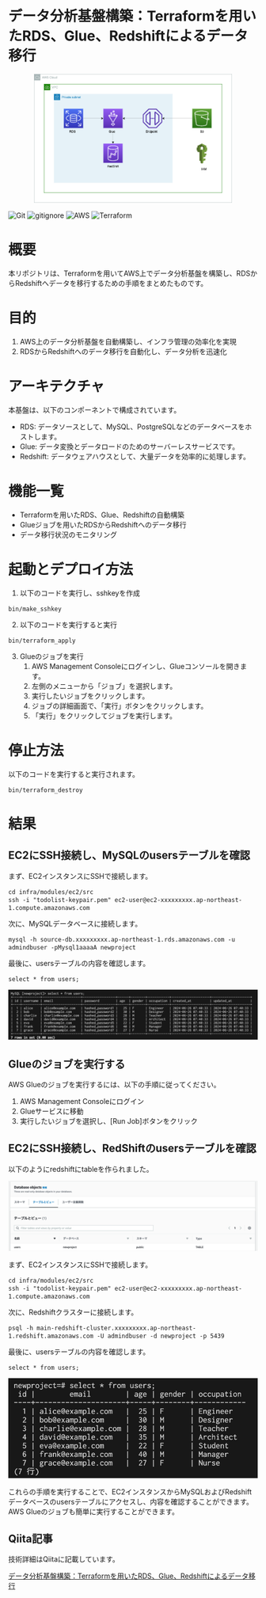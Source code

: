 # データ分析基盤構築：Terraformを用いたRDS、Glue、Redshiftによるデータ移行

<p align="center">
  <img src="sources/aws.png" alt="animated" width="400">
</p>

![Git](https://img.shields.io/badge/GIT-E44C30?logo=git&logoColor=white)
![gitignore](https://img.shields.io/badge/gitignore%20io-204ECF?logo=gitignoredotio&logoColor=white)
![AWS](https://img.shields.io/badge/AWS-%23FF9900.svg?logo=amazon-aws&logoColor=white)
![Terraform](https://img.shields.io/badge/terraform-%235835CC.svg?logo=terraform&logoColor=white)

# 概要
本リポジトリは、Terraformを用いてAWS上でデータ分析基盤を構築し、RDSからRedshiftへデータを移行するための手順をまとめたものです。

# 目的
1. AWS上のデータ分析基盤を自動構築し、インフラ管理の効率化を実現
2. RDSからRedshiftへのデータ移行を自動化し、データ分析を迅速化

# アーキテクチャ
本基盤は、以下のコンポーネントで構成されています。
+ RDS: データソースとして、MySQL、PostgreSQLなどのデータベースをホストします。
+ Glue: データ変換とデータロードのためのサーバーレスサービスです。
+ Redshift: データウェアハウスとして、大量データを効率的に処理します。

# 機能一覧
+ Terraformを用いたRDS、Glue、Redshiftの自動構築
+ Glueジョブを用いたRDSからRedshiftへのデータ移行
+ データ移行状況のモニタリング

# 起動とデプロイ方法
1. 以下のコードを実行し、sshkeyを作成
```
bin/make_sshkey
```

2. 以下のコードを実行すると実行
```
bin/terraform_apply
```

3. Glueのジョブを実行
    1. AWS Management Consoleにログインし、Glueコンソールを開きます。
    2. 左側のメニューから「ジョブ」を選択します。
    3. 実行したいジョブをクリックします。
    4. ジョブの詳細画面で、「実行」ボタンをクリックします。
    5. 「実行」をクリックしてジョブを実行します。

# 停止方法
以下のコードを実行すると実行されます。
```
bin/terraform_destroy
```

# 結果

## EC2にSSH接続し、MySQLのusersテーブルを確認

まず、EC2インスタンスにSSHで接続します。

```
cd infra/modules/ec2/src
ssh -i "todolist-keypair.pem" ec2-user@ec2-xxxxxxxxx.ap-northeast-1.compute.amazonaws.com
```

次に、MySQLデータベースに接続します。

```
mysql -h source-db.xxxxxxxxx.ap-northeast-1.rds.amazonaws.com -u admindbuser -pMysql1aaaaA newproject
```

最後に、usersテーブルの内容を確認します。

```
select * from users;
```

<p align="center">
  <img src="sources/mysql_result.png" alt="animated">
</p>


## Glueのジョブを実行する

AWS Glueのジョブを実行するには、以下の手順に従ってください。

1. AWS Management Consoleにログイン
2. Glueサービスに移動
3. 実行したいジョブを選択し、[Run Job]ボタンをクリック

## EC2にSSH接続し、RedShiftのusersテーブルを確認

以下のようにredshiftにtableを作られました。

<p align="center">
  <img src="sources/redshift.png" alt="animated">
</p>

まず、EC2インスタンスにSSHで接続します。


```
cd infra/modules/ec2/src
ssh -i "todolist-keypair.pem" ec2-user@ec2-xxxxxxxxx.ap-northeast-1.compute.amazonaws.com
```

次に、Redshiftクラスターに接続します。

```
psql -h main-redshift-cluster.xxxxxxxxx.ap-northeast-1.redshift.amazonaws.com -U admindbuser -d newproject -p 5439
```

最後に、usersテーブルの内容を確認します。

```
select * from users;
```

<p align="center">
  <img src="sources/posgresql_result.png" alt="animated">
</p>

これらの手順を実行することで、EC2インスタンスからMySQLおよびRedshiftデータベースのusersテーブルにアクセスし、内容を確認することができます。AWS Glueのジョブも簡単に実行することができます。

## Qiita記事

技術詳細はQiitaに記載しています。

[データ分析基盤構築：Terraformを用いたRDS、Glue、Redshiftによるデータ移行](https://qiita.com/sugiyama404/items/3035ebc9d0fda89a0761)



